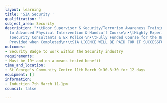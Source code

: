 ```yaml
---
layout: learning
title: 'SIA Security '
qualification: ''
subject_area: Security
description: "•\tDoor Supervisor & Security/Terrorism Awareness Training Given\n•\tProgression
  to Advanced Physical Intervention & Handcuff Course\n•\tHighly Experienced Instructors
  (Security Consultants & Ex Police)\n•\tFully Funded Course for the Unemployed \n•\tCertificates
  Provided when Completed\n•\tSIA LICENCE WILL BE PAID FOR IF SUCCESSFUL \n"
outcomes:
- Security Badge to work within the Security industry
requirements:
- Must be 19+ and on a means tested benefit
time_and_location:
- St George's Community Centre 11th March 9:30-3:30 for 12 days
equipment: []
information:
- Induction 7th March 11-1pm
council: false

---
```

